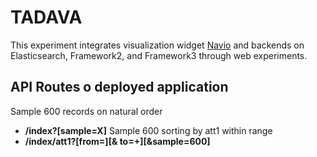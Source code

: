 # TADAVA
This experiment integrates visualization widget [Navio](https://github.com/john-guerra/NodeNavigator) and backends on Elasticsearch, Framework2, and Framework3 through web experiments.

## API Routes o deployed application
Sample 600 records on natural order
- **/index?[sample=X]**
Sample 600 sorting by att1 within range
- **/index/att1?[from=][& to=+][&sample=600]** 
